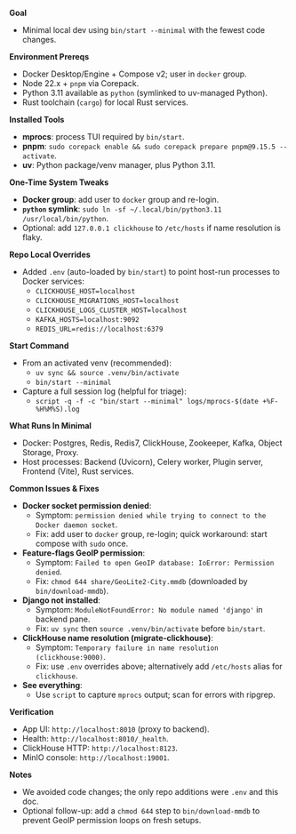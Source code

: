 **Goal**
- Minimal local dev using `bin/start --minimal` with the fewest code changes.

**Environment Prereqs**
- Docker Desktop/Engine + Compose v2; user in `docker` group.
- Node 22.x + `pnpm` via Corepack.
- Python 3.11 available as `python` (symlinked to uv-managed Python).
- Rust toolchain (`cargo`) for local Rust services.

**Installed Tools**
- **mprocs**: process TUI required by `bin/start`.
- **pnpm**: `sudo corepack enable && sudo corepack prepare pnpm@9.15.5 --activate`.
- **uv**: Python package/venv manager, plus Python 3.11.

**One-Time System Tweaks**
- **Docker group**: add user to `docker` group and re-login.
- **`python` symlink**: `sudo ln -sf ~/.local/bin/python3.11 /usr/local/bin/python`.
- Optional: add `127.0.0.1 clickhouse` to `/etc/hosts` if name resolution is flaky.

**Repo Local Overrides**
- Added `.env` (auto-loaded by `bin/start`) to point host-run processes to Docker services:
  - `CLICKHOUSE_HOST=localhost`
  - `CLICKHOUSE_MIGRATIONS_HOST=localhost`
  - `CLICKHOUSE_LOGS_CLUSTER_HOST=localhost`
  - `KAFKA_HOSTS=localhost:9092`
  - `REDIS_URL=redis://localhost:6379`

**Start Command**
- From an activated venv (recommended):
  - `uv sync && source .venv/bin/activate`
  - `bin/start --minimal`
- Capture a full session log (helpful for triage):
  - `script -q -f -c "bin/start --minimal" logs/mprocs-$(date +%F-%H%M%S).log`

**What Runs In Minimal**
- Docker: Postgres, Redis, Redis7, ClickHouse, Zookeeper, Kafka, Object Storage, Proxy.
- Host processes: Backend (Uvicorn), Celery worker, Plugin server, Frontend (Vite), Rust services.

**Common Issues & Fixes**
- **Docker socket permission denied**:
  - Symptom: `permission denied while trying to connect to the Docker daemon socket`.
  - Fix: add user to `docker` group, re-login; quick workaround: start compose with `sudo` once.
- **Feature-flags GeoIP permission**:
  - Symptom: `Failed to open GeoIP database: IoError: Permission denied`.
  - Fix: `chmod 644 share/GeoLite2-City.mmdb` (downloaded by `bin/download-mmdb`).
- **Django not installed**:
  - Symptom: `ModuleNotFoundError: No module named 'django'` in backend pane.
  - Fix: `uv sync` then `source .venv/bin/activate` before `bin/start`.
- **ClickHouse name resolution (migrate-clickhouse)**:
  - Symptom: `Temporary failure in name resolution (clickhouse:9000)`.
  - Fix: use `.env` overrides above; alternatively add `/etc/hosts` alias for `clickhouse`.
- **See everything**:
  - Use `script` to capture `mprocs` output; scan for errors with ripgrep.

**Verification**
- App UI: `http://localhost:8010` (proxy to backend).
- Health: `http://localhost:8010/_health`.
- ClickHouse HTTP: `http://localhost:8123`.
- MinIO console: `http://localhost:19001`.

**Notes**
- We avoided code changes; the only repo additions were `.env` and this doc.
- Optional follow-up: add a `chmod 644` step to `bin/download-mmdb` to prevent GeoIP permission loops on fresh setups.
